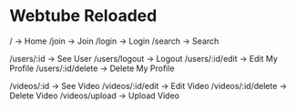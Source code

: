 # Webtube Reloaded

/ -> Home
/join -> Join
/login -> Login
/search -> Search

/users/:id -> See User
/users/logout -> Logout
/users/:id/edit -> Edit My Profile
/users/:id/delete -> Delete My Profile

/videos/:id -> See Video
/videos/:id/edit -> Edit Video
/videos/:id/delete -> Delete Video
/videos/upload -> Upload Video


